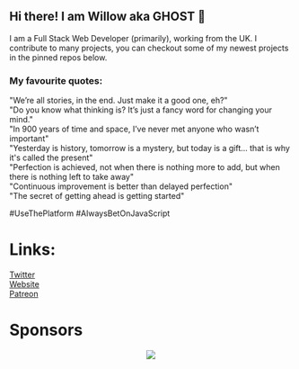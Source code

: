 ## Hi there! I am Willow aka GHOST 👋
I am a Full Stack Web Developer (primarily), working from the UK. I contribute to many projects, you can checkout some of my newest projects in the pinned repos below.

### My favourite quotes:

"We’re all stories, in the end. Just make it a good one, eh?"<br />
"Do you know what thinking is? It’s just a fancy word for changing your mind."<br />
"In 900 years of time and space, I’ve never met anyone who wasn’t important"<br />
"Yesterday is history, tomorrow is a mystery, but today is a gift... that is why it's called the present"<br />
"Perfection is achieved, not when there is nothing more to add, but when there is nothing left to take away"<br />
"Continuous improvement is better than delayed perfection"<br />
"The secret of getting ahead is getting started"<br />

<!--
  Didn't want to include this outside of a comment, but for those reading I think you might enjoy this quote:
  
  "with enough random bobble heads running around trying to commit sacrilege on your codebase it quickly becomes a problem of control to maintain the quality"

  - some guy on HN - https://news.ycombinator.com/item?id=31442327
-->

#UseThePlatform #AlwaysBetOnJavaScript

# Links:
[Twitter](https://twitter.com/onlyspaceghost)<br />
[Website](https://ghostdev.xyz)<br />
[Patreon](https://www.patreon.com/onlyspaceghost)

# Sponsors

<p align="center">
  <a href="https://cdn.jsdelivr.net/gh/ghostdevv/ghostdevv/sponsors.svg">
    <img src='https://cdn.jsdelivr.net/gh/ghostdevv/ghostdevv/sponsors.svg'/>
  </a>
</p>
